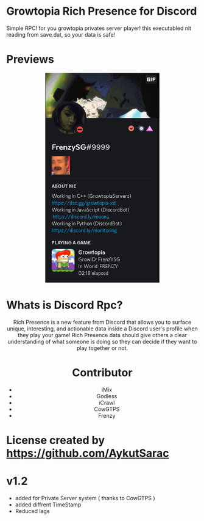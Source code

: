 # Growtopia Rich Presence for Discord
Simple RPC! for you growtopia privates server player!
this executabled nit reading from save.dat, so your data is safe!

# Previews
<p align="center">
<img src="./bin/pajangan.jpg"/>
<a align="center">

# Whats is Discord Rpc?
Rich Presence is a new feature from Discord that allows you to surface unique, interesting, and actionable data inside a Discord user's profile when they play your game! Rich Presence data should give others a clear understanding of what someone is doing so they can decide if they want to play together or not.

# Contributor
- iMix
- Godless
- iCrawl
- CowGTPS
- Frenzy

 # License created by https://github.com/AykutSarac
 # v1.2
 - added for Private Server system ( thanks to CowGTPS )
 - added diffrent TimeStamp
 - Reduced lags

